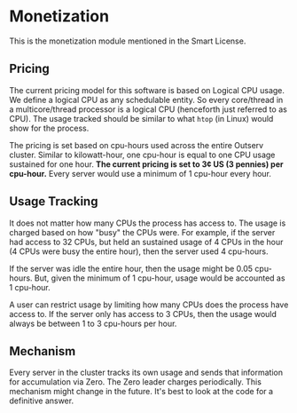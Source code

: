 # Monetization

This is the monetization module mentioned in the Smart License.

## Pricing

The current pricing model for this software is based on Logical CPU usage. We
define a logical CPU as any schedulable entity. So every core/thread in a
multicore/thread processor is a logical CPU (henceforth just referred to as
CPU). The usage tracked should be similar to what `htop` (in Linux) would show
for the process.

The pricing is set based on cpu-hours used across the entire Outserv cluster.
Similar to kilowatt-hour, one cpu-hour is equal to one CPU usage sustained for
one hour. **The current pricing is set to 3¢ US (3 pennies) per cpu-hour.**
Every server would use a minimum of 1 cpu-hour every hour.

## Usage Tracking

It does not matter how many CPUs the process has access to. The usage is charged
based on how "busy" the CPUs were. For example, if the server had access to 32
CPUs, but held an sustained usage of 4 CPUs in the hour (4 CPUs were busy the
entire hour), then the server used 4 cpu-hours.

If the server was idle the entire hour, then the usage might be 0.05 cpu-hours.
But, given the minimum of 1 cpu-hour, usage would be accounted as 1 cpu-hour.

A user can restrict usage by limiting how many CPUs does the process have
access to. If the server only has access to 3 CPUs, then the usage would always
be between 1 to 3 cpu-hours per hour.

## Mechanism

Every server in the cluster tracks its own usage and sends that information for
accumulation via Zero. The Zero leader charges periodically. This mechanism
might change in the future. It's best to look at the code for a definitive
answer.
